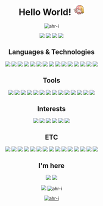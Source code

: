 <h1 align="center">Hello World! <img src="images/hanbyul.png" width="35"/></h1>

<p align="center">
  <img src="https://komarev.com/ghpvc/?username=ahr-i&label=Profile%20views&color=0a0a0a&style=flat" alt="ahr-i"/>
</p>
<p align="center">
  <img src="https://img.shields.io/badge/Projects-6-blue"/>
  <img src="https://img.shields.io/badge/Papers-1-red"/>
  <img src="https://img.shields.io/badge/Competitions-5-yellow"/>
  <img src="https://img.shields.io/badge/Patents-3-green"/>
</p>

<h2 align="center">Languages & Technologies</h2>
<p align="center">
  <img src="https://img.shields.io/badge/Go-00ADD8?style=flat-square&logo=go&logoColor=FFFFFF"/>
  <img src="https://img.shields.io/badge/Solidity-363636?style=flat-square&logo=solidity&logoColor=FFFFFF"/>
  <img src="https://img.shields.io/badge/C++-00599C?style=flat-square&logo=cplusplus&logoColor=FFFFFF"/>
  <img src="https://img.shields.io/badge/C-A8B9CC?style=flat-square&logo=c&logoColor=FFFFFF"/>
  <img src="https://img.shields.io/badge/Python-3776AB?style=flat-square&logo=python&logoColor=FFFFFF"/>
  <img src="https://img.shields.io/badge/PyPy-193440?style=flat-square&logo=pypy&logoColor=FFFFFF"/>
  <img src="https://img.shields.io/badge/Spring-6DB33F?style=flat-square&logo=spring&logoColor=FFFFFF"/>
  <img src="https://img.shields.io/badge/C%23-512BD4?style=flat-square&logo=csharp&logoColor=FFFFFF"/>
  <img src="https://img.shields.io/badge/GNU bash-4EAA25?style=flat-square&logo=gnubash&logoColor=FFFFFF"/>
  <img src="https://img.shields.io/badge/Node.js-339933?style=flat-square&logo=nodedotjs&logoColor=FFFFFF"/>
  <img src="https://img.shields.io/badge/JavaScript-F7DF1E?style=flat-square&logo=javascript&logoColor=FFFFFF"/>
  <img src="https://img.shields.io/badge/HTML5-E34F26?style=flat-square&logo=html5&logoColor=FFFFFF"/>
  <img src="https://img.shields.io/badge/CSS3-1572B6?style=flat-square&logo=css3&logoColor=FFFFFF"/>
  <img src="https://img.shields.io/badge/Markdown-000000?style=flat-square&logo=markdown&logoColor=FFFFFF"/>
  <img src="https://img.shields.io/badge/JSON-000000?style=flat-square&logo=json&logoColor=FFFFFF"/>
</p>

<h2 align="center">Tools</h2>
<p align="center">
  <img src="https://img.shields.io/badge/Docker-2496ED?style=flat-square&logo=docker&logoColor=FFFFFF"/>
  <img src="https://img.shields.io/badge/Web3.js-F16822?style=flat-square&logo=web3dotjs&logoColor=FFFFFF"/>
  <img src="https://img.shields.io/badge/Git-F05032?style=flat-square&logo=git&logoColor=FFFFFF"/>
  <img src="https://img.shields.io/badge/GitHub-181717?style=flat-square&logo=github&logoColor=FFFFFF"/>
  <img src="https://img.shields.io/badge/Unity-000000?style=flat-square&logo=unity&logoColor=FFFFFF"/>
  <img src="https://img.shields.io/badge/MySQL-4479A1?style=flat-square&logo=mysql&logoColor=FFFFFF"/>
  <img src="https://img.shields.io/badge/SQLite-003B57?style=flat-square&logo=sqlite&logoColor=FFFFFF"/>
  <img src="https://img.shields.io/badge/Kali Linux-557C94?style=flat-square&logo=kalilinux&logoColor=FFFFFF"/>
  <img src="https://img.shields.io/badge/Visual Studio-5C2D91?style=flat-square&logo=visualstudio&logoColor=FFFFFF"/>
  <img src="https://img.shields.io/badge/Visual Studio Code-007ACC?style=flat-square&logo=visualstudiocode&logoColor=FFFFFF"/>
  <img src="https://img.shields.io/badge/Intellij IDEA-000000?style=flat-square&logo=intellijidea&logoColor=FFFFFF"/>
  <img src="https://img.shields.io/badge/Notion-000000?style=flat-square&logo=notion&logoColor=FFFFFF"/>
  <img src="https://img.shields.io/badge/Wireshark-1679A7?style=flat-square&logo=wireshark&logoColor=FFFFFF"/>
  <img src="https://img.shields.io/badge/Figma-F24E1E?style=flat-square&logo=figma&logoColor=FFFFFF"/>
</p>

<h2 align="center">Interests</h2>
<p align="center">
  <img src="https://img.shields.io/badge/Bitcoin-F7931A?style=flat-square&logo=bitcoin&logoColor=FFFFFF"/>
  <img src="https://img.shields.io/badge/Ethereum-3C3C3D?style=flat-square&logo=ethereum&logoColor=FFFFFF"/>
  <img src="https://img.shields.io/badge/Atom-66595C?style=flat-square&logo=atom&logoColor=FFFFFF"/>
  <img src="https://img.shields.io/badge/XRP-25A768?style=flat-square&logo=xrp&logoColor=FFFFFF"/>
  <img src="https://img.shields.io/badge/Chromium-4285F4?style=flat-square&logo=googlechrome&logoColor=FFFFFF"/>
  <img src="https://img.shields.io/badge/Elastic Search-005571?style=flat-square&logo=elasticsearch&logoColor=FFFFFF"/>
</p>

<h2 align="center">ETC</h2>
<p align="center">
  <img src="https://img.shields.io/badge/Ableton Live-000000?style=flat-square&logo=abletonlive&logoColor=FFFFFF"/>
  <img src="https://img.shields.io/badge/Adobe Photoshop-31A8FF?style=flat-square&logo=adobephotoshop&logoColor=FFFFFF"/>
  <img src="https://img.shields.io/badge/Adobe Premiere Pro-9999FF?style=flat-square&logo=adobepremierepro&logoColor=FFFFFF"/>
  <img src="https://img.shields.io/badge/Discord-5865F2?style=flat-square&logo=discord&logoColor=FFFFFF"/>
  <img src="https://img.shields.io/badge/Gmail-EA4335?style=flat-square&logo=gmail&logoColor=FFFFFF"/>
  <img src="https://img.shields.io/badge/Google Docs-4285F4?style=flat-square&logo=googledocs&logoColor=FFFFFF"/>
  <img src="https://img.shields.io/badge/Google Sheets-34A853?style=flat-square&logo=googlesheets&logoColor=FFFFFF"/>
  <img src="https://img.shields.io/badge/Google Drive-4285F4?style=flat-square&logo=googledrive&logoColor=FFFFFF"/>
  <img src="https://img.shields.io/badge/Microsoft Excel-217346?style=flat-square&logo=microsoftexcel&logoColor=FFFFFF"/>
  <img src="https://img.shields.io/badge/Microsoft Outlook-0078D4?style=flat-square&logo=microsoftoutlook&logoColor=FFFFFF"/>
  <img src="https://img.shields.io/badge/Microsoft PowerPoint-B7472A?style=flat-square&logo=microsoftpowerpoint&logoColor=FFFFFF"/>
  <img src="https://img.shields.io/badge/Microsoft Visio-3955A3?style=flat-square&logo=microsoftvisio&logoColor=FFFFFF"/>
  <img src="https://img.shields.io/badge/Microsoft Word-2B579A?style=flat-square&logo=microsoftword&logoColor=FFFFFF"/>
  <img src="https://img.shields.io/badge/MacOS-000000?style=flat-square&logo=macos&logoColor=FFFFFF"/>
  <img src="https://img.shields.io/badge/Windows-0078D4?style=flat-square&logo=windows&logoColor=FFFFFF"/>
</p>

<h2 align="center">I'm here</h2>
<p align="center">
  <a href="https://twitter.com/a__hri" target="_blank"><img src="https://img.shields.io/badge/x-000000?style=for-the-badge&logo=x&logoColor=FFFFFF"/></a>
  <a href="https://github.com/Ahr-i" target="_blank"><img src="https://img.shields.io/badge/GitHub-181717?style=for-the-badge&logo=github&logoColor=FFFFFF"/></a>
</p>

<!--
[![Solved.ac Profile](http://mazassumnida.wtf/api/v2/generate_badge?boj=a_hri)](https://solved.ac/a_hri/)
-->
<p align="center">
  <img src="https://github-readme-stats.vercel.app/api?username=Ahr-i&show_icons=true&theme=midnight-purple"/>
  <img src="https://github-readme-streak-stats.herokuapp.com/?user=ahr-i&theme=midnight-purple" alt="ahr-i"/>
</p>
<p align="center">
  <a href="https://github.com/ryo-ma/github-profile-trophy"><img src="https://github-profile-trophy.vercel.app/?username=ahr-i&theme=darkhub" alt="ahr-i"/></a>
</p>
